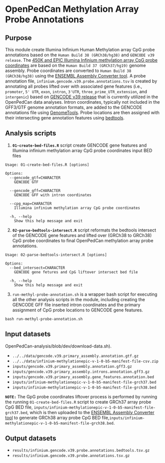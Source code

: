 # OpenPedCan Methylation Array Probe Annotations

## Purpose

This module create Illumina Infinium Human Methylation array CpG probe annotations based on the `Human Build 38 (GRCh38/hg38)` and `GENCODE v39 release`.
The [450K and EPIC Illumina Infinium methylation array CpG probe coordinates](https://support.illumina.com/array/array_kits/infinium-methylationepic-beadchip-kit/downloads.html) are based on the `Human Build 37 (GRCh37/hg19)` genome assembly. 
Probe coordinates are converted to `Human Build 38 (GRCh38/hg38)` using the [ENSEMBL Assembly Converter tool](https://useast.ensembl.org/Homo_sapiens/Tools/AssemblyConverter). 
A probe annotation file, `infinium.gencode.v39.probe.annotations.tsv` is created by annotating all probes lifted over with associated gene features (i.e., `promoter`, `5' UTR`, `exon`, `intron`, `3'UTR`, `three_prime_UTR_extension`, and `intergenic`) based on [GENCODE v39 release](https://ftp.ebi.ac.uk/pub/databases/gencode/Gencode_human/release_39/) that is currently utilized in the OpenPedCan data analyses. 
Intron coordinates, typically not included in the GFF3/GTF genome annotation formats, are added to the GENCODE annotations file using [GenomeTools](http://genometools.org/). Probe locations are then assigned with their intersecting gene annotation features using [bedtools](https://bedtools.readthedocs.io/en/latest/content/bedtools-suite.html). 


## Analysis scripts
1. **`01-create-bed-files.R`** script create GENCODE gene features and Illumina infinium methylation array CpG probe coordinates input BED files

```
Usage: 01-create-bed-files.R [options]

Options:
  --gencode_gtf=CHARACTER
    GENCODE GTF

  --gencode_gff=CHARACTER
    GENCODE GFF with intron coordinates

  --cpg_map=CHARACTER
    Illumina infinium methylation array CpG probe coordinates

  -h, --help
    Show this help message and exit
```

2. **`02-parse-bedtools-intersect.R`** script reformats the bedtools intersect of the GENCODE gene features and lifted over (GRCh38 to GRCh38) CpG probe coordinates to final OpenPedCan methylation array probe annotations.
```
Usage: 02-parse-bedtools-intersect.R [options]

Options:
  --bed_intersect=CHARACTER
    GENCODE gene fetures and CpG liftover intersect bed file

  -h, --help
    Show this help message and exit
```

3. `run-methyl-probe-annotation.sh` is a wrapper bash script for executing all the other analysis scripts in the module, including creating the GENCODE GFF file inserted intron coordinates and the primary assignment of CpG probe locations to GENCODE gene features. 
```
bash run-methyl-probe-annotation.sh
```

## Input datasets
OpenPedCan-analysis/blob/dev/download-data.sh). 
- `../../data/gencode.v39.primary_assembly.annotation.gtf.gz`
- `../../data/infinium-methylationepic-v-1-0-b5-manifest-file-csv.zip`
- `inputs/gencode.v39.primary_assembly.annotation.gff3.gz`
- `inputs/gencode.v39.primary_assembly.introns.annotation.gff3.gz`
- `inputs/gencode.v39.primary_assembly.gene_features.annotation.bed`
- `inputs/infinium-methylationepic-v-1-0-b5-manifest-file-grch37.bed`
- `inputs/infinium-methylationepic-v-1-0-b5-manifest-file-grch38.bed`

**`NOTE:`** The GpG probe coordinates liftover process is performed by running the running `01-create-bed-files.R` script to create GRCh37 array probe CpG BED file, `inputs/infinium-methylationepic-v-1-0-b5-manifest-file-grch37.bed`, which is then uploaded to the [ENSEMBL Assembly Converter tool](https://useast.ensembl.org/Homo_sapiens/Tools/AssemblyConverter) to generate GRCh38 array probe CpG BED file,`inputs/infinium-methylationepic-v-1-0-b5-manifest-file-grch38.bed`.


## Output datasets
- `results/infinium.gencode.v39.probe.annotations.bedtools.tsv.gz`
- `results/infinium.gencode.v39.probe.annotations.tsv.gz`

